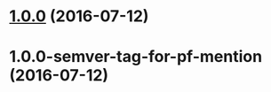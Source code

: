 <a name="1.0.0"></a>
# [1.0.0](https://aui-team-bot/https://bitbucket.org/atlassian/atlaskit/compare/1.0.0-semver-tag-for-pf-mention...v1.0.0) (2016-07-12)



<a name="1.0.0-semver-tag-for-pf-mention"></a>
# 1.0.0-semver-tag-for-pf-mention (2016-07-12)



